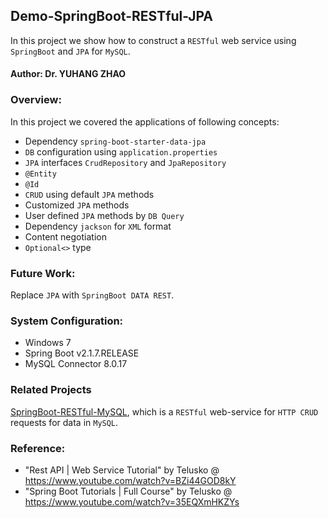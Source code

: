 ## Demo-SpringBoot-RESTful-JPA

In this project we show how to construct a `RESTful` web service using `SpringBoot` and `JPA` for `MySQL`.

#### Author: Dr. YUHANG ZHAO

### Overview:
In this project we covered the applications of following concepts: 
- Dependency `spring-boot-starter-data-jpa`
- `DB` configuration using `application.properties`
- `JPA` interfaces `CrudRepository` and `JpaRepository`
- `@Entity`
- `@Id`
- `CRUD` using default `JPA` methods
- Customized `JPA` methods
- User defined `JPA` methods by `DB Query`
- Dependency `jackson` for `XML` format
- Content negotiation
- `Optional<>` type

### Future Work: 
Replace `JPA` with `SpringBoot DATA REST`.

### System Configuration:
- Windows 7
- Spring Boot v2.1.7.RELEASE
- MySQL Connector 8.0.17

### Related Projects
[SpringBoot-RESTful-MySQL](https://github.com/yuhang2685/SpringBoot-RESTful-MySQL),
which is a `RESTful` web-service for `HTTP CRUD` requests for data in `MySQL`.


### Reference: 
- "Rest API | Web Service Tutorial" by Telusko @ https://www.youtube.com/watch?v=BZi44GOD8kY
- "Spring Boot Tutorials | Full Course" by Telusko @ https://www.youtube.com/watch?v=35EQXmHKZYs
